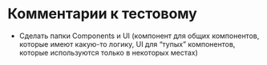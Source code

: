 # Комментарии к тестовому
<ul>
  <li>Сделать папки Components и UI (компонент для общих компонентов, которые имеют какую-то логику, UI для “тупых” компонентов, которые     
используются только в некоторых местах)</li>
</ul>
